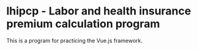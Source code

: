 # lhipcp - Labor and health insurance premium calculation program
This is a program for practicing the Vue.js framework.